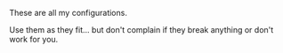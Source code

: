 These are all my configurations.

Use them as they fit... but don't complain if they break anything or don't work for you.
